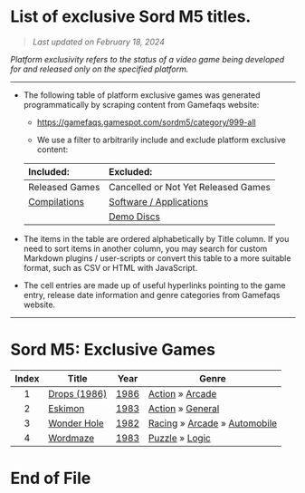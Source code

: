 ﻿# List of exclusive Sord M5 titles.

> *Last updated on February 18, 2024*

_Platform exclusivity refers to the status of a video game being developed for and released only on the specified platform._

-----------------------------

 - The following table of platform exclusive games was generated programmatically by scraping content from Gamefaqs website: 

    - https://gamefaqs.gamespot.com/sordm5/category/999-all

    - We use a filter to arbitrarily include and exclude platform exclusive content:

      
    |Included:|Excluded:|
    |:--|:--|
    |Released Games|Cancelled or Not Yet Released Games
    |[Compilations](https://gamefaqs.gamespot.com/sordm5/category/233-miscellaneous-compilation)|[Software / Applications](https://gamefaqs.gamespot.com/sordm5/category/277-miscellaneous-application)
    ||[Demo Discs](https://gamefaqs.gamespot.com/sordm5/category/280-miscellaneous-demo-disc)


 - The items in the table are ordered alphabetically by Title column. If you need to sort items in another column, you may search for custom Markdown plugins / user-scripts or convert this table to a more suitable format, such as CSV or HTML with JavaScript.

 - The cell entries are made up of useful hyperlinks pointing to the game entry, release date information and genre categories from Gamefaqs website.

-----------------------------
# Sord M5∶ Exclusive Games
|Index|Title|Year|Genre|
|:--:|--|--|--|
|1|<a href="https://gamefaqs.gamespot.com/sordm5/215057-drops-1986" target="_blank" rel="noopener noreferrer">Drops (1986)</a>|<a href="https://gamefaqs.gamespot.com/sordm5/215057-drops-1986/data" target="_blank" rel="noopener noreferrer">1986</a>|<a href="https://gamefaqs.gamespot.com/sordm5/category/54-action" target="_blank" rel="noopener noreferrer">Action</a> &raquo; <a href="https://gamefaqs.gamespot.com/sordm5/category/289-action-arcade" target="_blank" rel="noopener noreferrer">Arcade</a>|
|2|<a href="https://gamefaqs.gamespot.com/sordm5/184621-eskimon" target="_blank" rel="noopener noreferrer">Eskimon</a>|<a href="https://gamefaqs.gamespot.com/sordm5/184621-eskimon/data" target="_blank" rel="noopener noreferrer">1983</a>|<a href="https://gamefaqs.gamespot.com/sordm5/category/54-action" target="_blank" rel="noopener noreferrer">Action</a> &raquo; <a href="https://gamefaqs.gamespot.com/sordm5/category/250-action-general" target="_blank" rel="noopener noreferrer">General</a>|
|3|<a href="https://gamefaqs.gamespot.com/sordm5/611647-wonder-hole" target="_blank" rel="noopener noreferrer">Wonder Hole</a>|<a href="https://gamefaqs.gamespot.com/sordm5/611647-wonder-hole/data" target="_blank" rel="noopener noreferrer">1982</a>|<a href="https://gamefaqs.gamespot.com/sordm5/category/47-racing" target="_blank" rel="noopener noreferrer">Racing</a> &raquo; <a href="https://gamefaqs.gamespot.com/sordm5/category/314-racing-arcade" target="_blank" rel="noopener noreferrer">Arcade</a> &raquo; <a href="https://gamefaqs.gamespot.com/sordm5/category/232-racing-arcade-automobile" target="_blank" rel="noopener noreferrer">Automobile</a>|
|4|<a href="https://gamefaqs.gamespot.com/sordm5/215029-wordmaze" target="_blank" rel="noopener noreferrer">Wordmaze</a>|<a href="https://gamefaqs.gamespot.com/sordm5/215029-wordmaze/data" target="_blank" rel="noopener noreferrer">1983</a>|<a href="https://gamefaqs.gamespot.com/sordm5/category/173-puzzle" target="_blank" rel="noopener noreferrer">Puzzle</a> &raquo; <a href="https://gamefaqs.gamespot.com/sordm5/category/285-puzzle-logic" target="_blank" rel="noopener noreferrer">Logic</a>|

# End of File